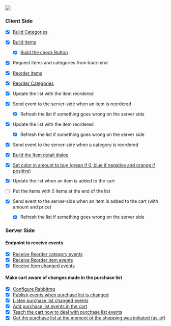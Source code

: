 
<img src="https://user-images.githubusercontent.com/38296002/195742080-3a925102-0033-4505-a88d-d7b28cc19108.png"/>




### Client Side
- [x] [Build Categories](https://github.com/gumberss/FinanceControlinatorMobile/issues/122)
- [x] [Build Items](https://github.com/gumberss/FinanceControlinatorMobile/issues/123)
	- [x] [Build the check Button](https://github.com/gumberss/FinanceControlinatorMobile/issues/124)
- [x] Request items and categories from back-end
- [x] [Reorder items](https://github.com/gumberss/FinanceControlinatorMobile/issues/126)
- [x] [Reorder Categories](https://github.com/gumberss/FinanceControlinatorMobile/issues/125)


- [x] Update the list with the item reordered
- [x] Send event to the server-side when an item is reordered
	- [x] Refresh the list if something goes wrong on the server side

- [x] Update the list with the item reordered
	- [x] Refresh the list if something goes wrong on the server side
- [x] Send event to the server-side when a category is reordered

- [x] [Build the Item detail dialog](https://github.com/gumberss/FinanceControlinatorMobile/issues/127)
- [x] [Set color in amount to buy (green if 0, blue if negative and orange if positive)](https://github.com/gumberss/FinanceControlinatorMobile/issues/130)




- [x] Update the list when an item is added to the cart
- [ ] Put the items with 0 items at the end of the list
- [x] Send event to the server-side when an item is added to the cart (with amount and price)
	- [x] Refresh the list if something goes wrong on the server side


### Server Side

#### Endpoint to receive events
- [x] [Receive Reorder category events](https://github.com/gumberss/PurchaseListinator/issues/52)
- [x] [Receive Reorder item events](https://github.com/gumberss/PurchaseListinator/issues/53)
- [x] [Receive Item changed events](https://github.com/gumberss/PurchaseListinator/issues/54)

#### Make cart aware of changes made in the purchase list

- [x] [Configure Rabbitmq](https://github.com/gumberss/PurchaseListinator/issues/61)
- [x] [Publish events when purchase list is changed](https://github.com/gumberss/PurchaseListinator/issues/62)
- [x] [Listen purchase list changed events](https://github.com/gumberss/PurchaseListinator/issues/63)
- [x] [Add purchase list events in the cart](https://github.com/gumberss/PurchaseListinator/issues/65)
- [x] [Teach the cart how to deal with purchase list events](https://github.com/gumberss/PurchaseListinator/issues/64)
- [x] [Get the purchase list at the moment of the shopping was initiated (as-of)](https://github.com/gumberss/PurchaseListinator/issues/66)